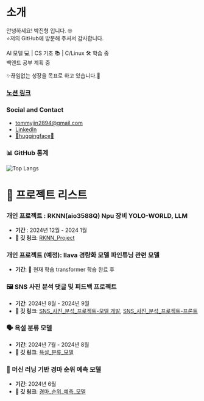 # 소개
안녕하세요! 박진형 입니다. 🤓 <br>
⭐저의 GitHub에 방문해 주셔서 감사합니다. <br>

AI 모델 💻 | CS 기초 📚 | C/Linux 🛠️ 학습 중 <br>
백엔드 공부 계획 중 <br>

✨끊임없는 성장을 목표로 하고 있습니다.🌟 <br>

### [노션 링크](https://royal-offer-53a.notion.site/Tommy-s-134f678f80468007b265d54d5952da14)
### Social and Contact
- tommyjin2894@gmail.com
- [LinkedIn](https://www.linkedin.com/in/진형-박-30ba07311/)
- [🤗huggingface🤗](https://huggingface.co/tommyjin)

### 📊 GitHub 통계

![Top Langs](https://github-readme-stats.vercel.app/api/top-langs/?username=tommyjin2894&layout=compact&theme=tokyonight)

# 🚀 프로젝트 리스트

### 개인 프로젝트 : RKNN(aio3588Q) Npu 장비 YOLO-WORLD, LLM
- **기간** : 2024년 12월 - 2024 1월
- **🔗 깃 링크**: [RKNN_Project](https://github.com/tommyjin2894/rknn_project)

### 개인 프로젝트 (예정): llava 경량화 모델 파인튜닝 관련 모델
- **기간**: 🌱 현재 학습 transformer 학습 완료 후

### 🖼️ SNS 사진 분석 댓글 및 피드백 프로젝트
- **기간**: 2024년 8월 - 2024년 9월
- **🔗 깃 링크**: [SNS_사진_분석_프로젝트-모델 개발](https://github.com/tommyjin2894/project_3_git), [SNS_사진_분석_프로젝트-프론트](https://github.com/tommyjin2894/project_3_service)

### 🗣️ 욕설 분류 모델
- **기간**: 2024년 7월 - 2024년 8월
- **🔗 깃 링크**: [욕설_분류_모델](https://github.com/tommyjin2894/KDT_project2)

### 🏇 머신 러닝 기반 경마 순위 예측 모델
- **기간**: 2024년 6월
- **🔗 깃 링크**: [경마_순위_예측_모델](https://github.com/tommyjin2894/KDT_project1)
